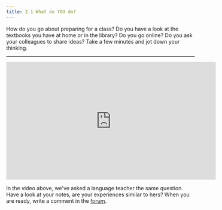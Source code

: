```yaml
---
title: 2.1 What do YOU do?
---
```


How do you go about preparing for a class? Do you have a look at the textbooks you have at home or in the library? Do you go online? Do you ask your colleagues to share ideas? Take a few minutes and jot down your thinking. 


----------
<iframe width="560" height="315" src="https://www.youtube.com/embed/ZfRSEvlCGUM" frameborder="0" allowfullscreen></iframe>

In the video above, we've asked a language teacher the same question. Have a look at your notes, are your experiences similar to hers? When you are ready, write a comment in the [forum][1].

[1]:http://www.exploerercourse.org/en/modules/week%202/discussion/
